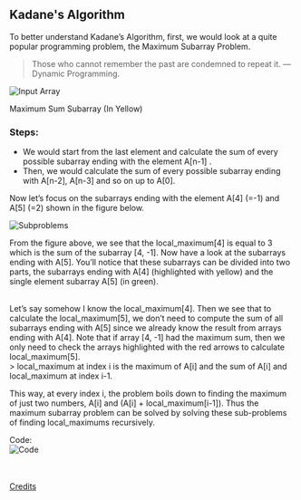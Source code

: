 ## Kadane's Algorithm

To better understand Kadane’s Algorithm, first, we would look at a quite popular programming problem, the Maximum Subarray Problem. 
<br>

> Those who cannot remember the past are condemned to repeat it. — Dynamic Programming.

![Input Array](https://miro.medium.com/max/980/1*li8Wlm3ZpInWLvpJ3yE9Iw.png)

Maximum Sum Subarray (In Yellow)

### Steps:
- We would start from the last element and calculate the sum of every possible subarray ending with the element A[n-1] .
- Then, we would calculate the sum of every possible subarray ending with A[n-2], A[n-3] and so on up to A[0].

Now let’s focus on the subarrays ending with the element A[4] (=-1) and A[5] (=2) shown in the figure below.

![Subproblems](https://miro.medium.com/max/1014/1*UrQhblF8B-6QoEC6E7kWow.png)

From the figure above, we see that the local_maximum[4] is equal to 3 which is the sum of the subarray [4, -1]. Now have a look at the subarrays ending with A[5]. You’ll notice that these subarrays can be divided into two parts, the subarrays ending with A[4] (highlighted with yellow) and the single element subarray A[5] (in green).

<br>
Let’s say somehow I know the local_maximum[4]. Then we see that to calculate the local_maximum[5], we don’t need to compute the sum of all subarrays ending with A[5] since we already know the result from arrays ending with A[4]. Note that if array [4, -1] had the maximum sum, then we only need to check the arrays highlighted with the red arrows to calculate local_maximum[5].
<br>
> local_maximum at index i is the maximum of A[i] and the sum of A[i] and local_maximum at index i-1.

This way, at every index i, the problem boils down to finding the maximum of just two numbers, A[i] and (A[i] + local_maximum[i-1]). Thus the maximum subarray problem can be solved by solving these sub-problems of finding local_maximums recursively.
<br>

Code: <br>
![Code](https://miro.medium.com/max/873/1*rgcPr2WFkToaDBknC9IXBA.png)

<br> <br>
[Credits](https://medium.com/@rsinghal757/kadanes-algorithm-dynamic-programming-how-and-why-does-it-work-3fd8849ed73d)
